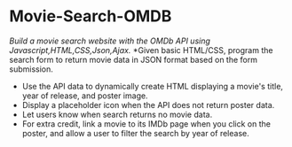 # Movie-Search-OMDB
*Build a movie search website with the OMDb API using Javascript,HTML,CSS,Json,Ajax.*
*Given basic HTML/CSS, program the search form to return movie data in JSON format based on the form submission.
* Use the API data to dynamically create HTML displaying a movie's title, year of release, and poster image.
* Display a placeholder icon when the API does not return poster data.
* Let users know when search returns no movie data.
* For extra credit, link a movie to its IMDb page when you click on the poster, and allow a user to filter the search by year of release. 
